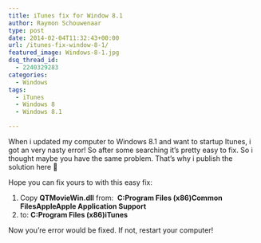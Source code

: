 ```yaml
---
title: iTunes fix for Window 8.1
author: Raymon Schouwenaar
type: post
date: 2014-02-04T11:32:43+00:00
url: /itunes-fix-window-8-1/
featured_image: Windows-8-1.jpg
dsq_thread_id:
  - 2240329283
categories:
  - Windows
tags:
  - iTunes
  - Windows 8
  - Windows 8.1

---
```

When i updated my computer to Windows 8.1 and want to startup Itunes, i got an very nasty error! So after some searching it&#8217;s pretty easy to fix. So i thought maybe you have the same problem. That&#8217;s why i publish the solution here 🙂

Hope you can fix yours to with this easy fix:

  1. Copy **QTMovieWin.dll** from:  **C:Program Files (x86)Common FilesAppleApple Application Support**
  2. to: **C:Program Files (x86)iTunes**

Now you&#8217;re error would be fixed. If not, restart your computer!